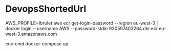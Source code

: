 # DevopsShortedUrl

AWS_PROFILE=lbrulet aws ecr get-login-password --region eu-west-3 | docker login --username AWS --password-stdin 930597403264.dkr.ecr.eu-west-3.amazonaws.com

env-cmd docker-compose up
